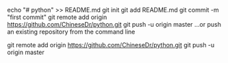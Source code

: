 echo "# python" >> README.md
git init
git add README.md
git commit -m "first commit"
git remote add origin https://github.com/ChineseDr/python.git
git push -u origin master
…or push an existing repository from the command line


git remote add origin https://github.com/ChineseDr/python.git
git push -u origin master

